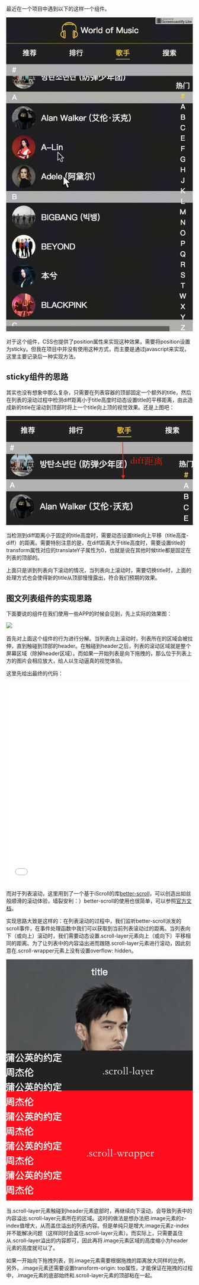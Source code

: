 最近在一个项目中遇到以下的这样一个组件。

![](../static/www-alltoall-net_2f03b743-5f92-4c7d-y36e-c0e157ae83ae_qKnUkX4CRF.gif)

对于这个组件，CSS也提供了position属性来实现这种效果，需要将position设置为sticky。但我在项目中并没有使用这种方式，而主要是通过javascript来实现，这里主要记录后一种实现方法。

## sticky组件的思路

其实也没有想象中那么复杂，只需要在列表容器的顶部固定一个额外的title，然后在列表的滚动过程中检测diff距离小于title高度时动态设置title的平移距离，由此造成新的title在滚动到顶部时将上一个title向上顶的视觉效果。还是上图吧：

![](../static/-----2017-08-23---9-59-32.png)

当检测到diff距离小于固定的title高度时，需要动态设置title向上平移（title高度-diff）的距离。需要特别注意的是，在diff距离大于title高度时，需要设置title的transform属性对应的translateY子属性为0，也就是说在其他时候title都是固定在列表的顶部的。

上面只是讲到列表向下滚动的情况，当列表向上滚动时，需要切换title时，上面的处理方式也会使得新的title从顶部慢慢露出，符合我们预期的效果。

## 图文列表组件的实现思路

下面要说的组件在我们使用一些APP的时候会见到，先上实际的效果图：

![](../static/4adcae28-eadc-448b-y4af-03a1df7b4458.gif)

首先对上面这个组件的行为进行分解。当列表向上滚动时，列表所在的区域会被拉伸，直到触碰到顶部的header。在触碰到header之后，列表的滚动区域就是整个屏幕区域（除掉header区域）。而如果一开始列表是向下拖拽的，那么位于列表上方的图片会相应放大，给人以生动逼真的视觉体验。

这里先给出最终的代码：

<iframe height='542' scrolling='no' title='scroll-list-view' src='//codepen.io/hbChou/embed/ayKdLx/?height=542&theme-id=0&default-tab=html,result&embed-version=2' frameborder='no' allowtransparency='true' allowfullscreen='true' style='width: 100%;'>See the Pen <a href='https://codepen.io/hbChou/pen/ayKdLx/'>scroll-list-view</a> by hbChou (<a href='https://codepen.io/hbChou'>@hbChou</a>) on <a href='https://codepen.io'>CodePen</a>.
</iframe>

而对于列表滚动，这里用到了一个基于iScroll的库[better-scroll](https://github.com/ustbhuangyi/better-scroll)，可以创造出如丝般顺滑的滚动体验，墙裂安利：）better-scroll的使用也很简单，可以参照[官方文档](https://ustbhuangyi.github.io/better-scroll/doc/)。

实现思路大致是这样的：在列表滚动的过程中，我们监听better-scroll派发的scroll事件，在事件处理函数中我们可以获取到当前列表滚动过的距离。当列表向下（或向上）滚动时，我们需要动态设置.scroll-layer元素向上（或向下）平移相同的距离。为了让列表中的内容溢出进而跟随.scroll-layer元素进行滚动，因此刻意在.scroll-wrapper元素上没有设置overflow: hidden。

![](../static/-----2017-08-23---12-38-06.png)

当.scroll-layer元素触碰到header元素底部时，再继续向下滚动，会导致列表中的内容溢出.scroll-layer元素所在的区域。这时的做法是想办法把.image元素的z-index值增大，从而盖住溢出的列表内容。但是单纯只是增大.image元素z-index并不能解决问题（这样同时会盖住.scroll-layer元素）。而实际上，只需要盖住从.scroll-layer溢出的内容即可，因此再将.image元素区域的高度缩小为header元素的高度就可以了。

如果一开始向下拖拽列表，则.image元素需要根据拖拽的距离放大同样的比例，另外，.image元素还需要设置transform-origin: top属性，才能保证在拖拽的过程中，.image元素的底部始终和.scroll-layer元素的顶部粘在一起。

